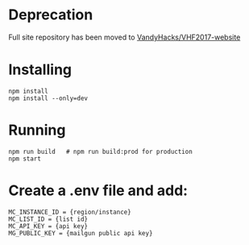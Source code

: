 Deprecation
==

Full site repository has been moved to [VandyHacks/VHF2017-website](https://github.com/VandyHacks/VHF2017-website)

Installing
==

    npm install
    npm install --only=dev

Running
==

    npm run build	# npm run build:prod for production
    npm start

Create a .env file and add:
==
    MC_INSTANCE_ID = {region/instance}
    MC_LIST_ID = {list id}
    MC_API_KEY = {api key}
    MG_PUBLIC_KEY = {mailgun public api key}
